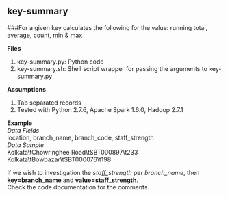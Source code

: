 ## key-summary

###For a given key calculates the following for the value: running total, average, count, min & max

**Files**  
1. key-summary.py: Python code  
2. key-summary.sh: Shell script wrapper for passing the arguments to key-summary.py  

**Assumptions**  
1. Tab separated records  
2. Tested with Python 2.7.6, Apache Spark 1.6.0, Hadoop 2.7.1  

**Example**  
*Data Fields*  
location, branch_name, branch_code, staff_strength  
*Data Sample*  
Kolkata\tChowringhee Road\tSBT000897\t233  
Kolkata\tBowbazar\tSBT000076\t198  

If we wish to investigation the *staff_strength* per *branch_name*, then **key=branch_name** and **value=staff_strength**.  
Check the code documentation for the comments.  

